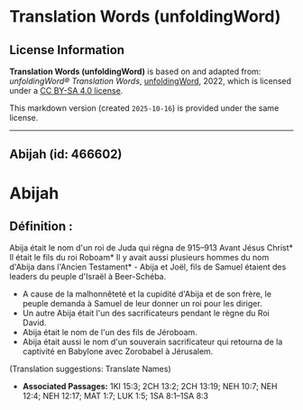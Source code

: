 # Translation Words (unfoldingWord)

## License Information

**Translation Words (unfoldingWord)** is based on and adapted from: _unfoldingWord® Translation Words_, [unfoldingWord](https://unfoldingword.org/utw), 2022, which is licensed under a [CC BY-SA 4.0 license](https://creativecommons.org/licenses/by-sa/4.0/legalcode.en).

This markdown version (created `2025-10-16`) is provided under the same license.



--------------------------------

## Abijah (id: 466602)

Abijah
======

Définition :
------------

Abija était le nom d'un roi de Juda qui régna de 915–913 Avant Jésus Christ\* Il était le fils du roi Roboam\* Il y avait aussi plusieurs hommes du nom d'Abija dans l'Ancien Testament\* \- Abija et Joël, fils de Samuel étaient des leaders du peuple d'Israël à Beer\-Schéba.

* A cause de la malhonnêteté et la cupidité d'Abija et de son frère, le peuple demanda à Samuel de leur donner un roi pour les diriger.
* Un autre Abija était l'un des sacrificateurs pendant le règne du Roi David.
* Abija était le nom de l'un des fils de Jéroboam.
* Abija était aussi le nom d'un souverain sacrificateur qui retourna de la captivité en Babylone avec Zorobabel à Jérusalem.

(Translation suggestions: Translate Names)

* **Associated Passages:** 1KI 15:3; 2CH 13:2; 2CH 13:19; NEH 10:7; NEH 12:4; NEH 12:17; MAT 1:7; LUK 1:5; 1SA 8:1–1SA 8:3

